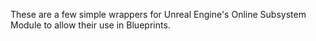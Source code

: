 These are a few simple wrappers for Unreal Engine's Online Subsystem Module to allow their use in Blueprints.